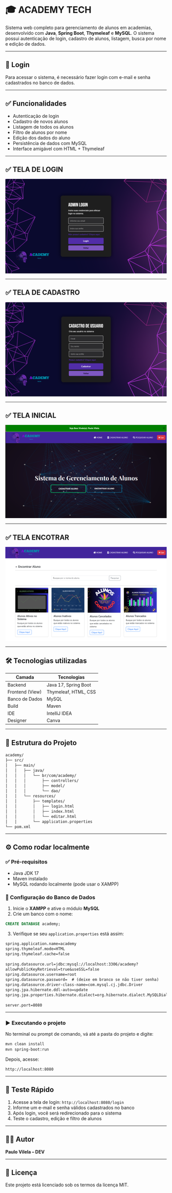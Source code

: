 
# 🎓 ACADEMY TECH

Sistema web completo para gerenciamento de alunos em academias, desenvolvido com **Java**, **Spring Boot**, **Thymeleaf** e **MySQL**. O sistema possui autenticação de login, cadastro de alunos, listagem, busca por nome e edição de dados.

---

## 🔐 Login

Para acessar o sistema, é necessário fazer login com e-mail e senha cadastrados no banco de dados.

---

## ✅ Funcionalidades

- Autenticação de login
- Cadastro de novos alunos
- Listagem de todos os alunos
- Filtro de alunos por nome
- Edição dos dados do aluno
- Persistência de dados com MySQL
- Interface amigável com HTML + Thymeleaf

---

## ✅ TELA DE LOGIN

<img src="img/LOGIN.png" alt="">

---   

## ✅ TELA DE CADASTRO

<img src="img/CADASTRO.png" alt="">

---  
## ✅ TELA INICIAL

<img src="img/TELA.png" alt="">

---  
## ✅ TELA ENCOTRAR

<img src="img/ECONTRAR.png" alt="">

---  
    

## 🛠️ Tecnologias utilizadas

| Camada         | Tecnologias                  |
|----------------|------------------------------|
| Backend        | Java 17, Spring Boot         |
| Frontend (View)| Thymeleaf, HTML, CSS         |
| Banco de Dados | MySQL                        |
| Build          | Maven                        |
| IDE            | IntelliJ IDEA                |
| Designer       | Canva                        |

---

## 📁 Estrutura do Projeto

```
academy/
├── src/
│   ├── main/
│   │   ├── java/
│   │   │   └── br/com/academy/
│   │   │       ├── controllers/
│   │   │       ├── model/
│   │   │       └── dao/
│   │   └── resources/
│   │       ├── templates/
│   │       │   ├── login.html
│   │       │   ├── index.html
│   │       │   └── editar.html
│   │       └── application.properties
└── pom.xml
```

---

## ⚙️ Como rodar localmente

### ✅ Pré-requisitos

- Java JDK 17
- Maven instalado
- MySQL rodando localmente (pode usar o XAMPP)

### 🔧 Configuração do Banco de Dados

1. Inicie o **XAMPP** e ative o módulo **MySQL**
2. Crie um banco com o nome:

```sql
CREATE DATABASE academy;
```

3. Verifique se seu `application.properties` está assim:

```properties
spring.application.name=academy
spring.thymeleaf.mode=HTML
spring.thymeleaf.cache=false

spring.datasource.url=jdbc:mysql://localhost:3306/academy?allowPublicKeyRetrieval=true&useSSL=false
spring.datasource.username=root
spring.datasource.password=  # (deixe em branco se não tiver senha)
spring.datasource.driver-class-name=com.mysql.cj.jdbc.Driver
spring.jpa.hibernate.ddl-auto=update
spring.jpa.properties.hibernate.dialect=org.hibernate.dialect.MySQLDialect

server.port=8080
```

---

### ▶️ Executando o projeto

No terminal ou prompt de comando, vá até a pasta do projeto e digite:

```bash
mvn clean install
mvn spring-boot:run
```

Depois, acesse:

```
http://localhost:8080
```

---

## 🧪 Teste Rápido

1. Acesse a tela de login: `http://localhost:8080/login`
2. Informe um e-mail e senha válidos cadastrados no banco
3. Após login, você será redirecionado para o sistema
4. Teste o cadastro, edição e filtro de alunos

---

## 👨‍💻 Autor

**Paulo Vilela – DEV**  

---

## 📄 Licença

Este projeto está licenciado sob os termos da licença MIT.
